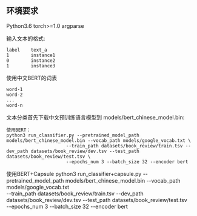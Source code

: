 
## 环境要求
Python3.6
torch>=1.0
argparse


输入文本的格式:
```
label    text_a
1        instance1
0        instance2
1        instance3
```

使用中文BERT的词表
```
word-1
word-2
...
word-n
```

文本分类首先下载中文预训练语言模型到  models/bert_chinese_model.bin:
```
使用BERT：
python3 run_classifier.py --pretrained_model_path models/bert_chinese_model.bin --vocab_path models/google_vocab.txt \
                      --train_path datasets/book_review/train.tsv --dev_path datasets/book_review/dev.tsv --test_path datasets/book_review/test.tsv \
                      --epochs_num 3 --batch_size 32 --encoder bert
```
使用BERT+Capsule
python3 run_classifier+capsule.py --pretrained_model_path models/bert_chinese_model.bin --vocab_path models/google_vocab.txt \
                      --train_path datasets/book_review/train.tsv --dev_path datasets/book_review/dev.tsv --test_path datasets/book_review/test.tsv \
                      --epochs_num 3 --batch_size 32 --encoder bert






